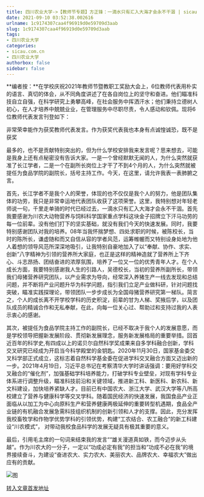 ```yaml
---
title: 四川农业大学->【教师节专题】方正锋：一滴水只有汇入大海才会永不干涸 | sicau.com.cn
date: 2021-09-10 03:52:38.002616
urlname: 1c9174307caa4f96919d0e59709d3aab
slug: 1c9174307caa4f96919d0e59709d3aab
tags: 
- 四川农业大学
categories:
- sicau.com.cn
- 四川农业大学
authorbox: false
sidebar: false
---
```

**编者按：**在学校庆祝2021年教师节暨教职工奖励大会上，6位教师代表用朴实的语言、真切的体会，从不同角度讲述了在各自岗位上的坚守和奋进。他们瞄准科技自立自强，在科学研究上勇攀高峰，在社会服务中挥洒汗水；他们秉持立德树人初心，在人才培养中兢兢业业，在管理服务中尽职尽责，令人感动和钦佩。现将6位教师代表发言刊登如下：

非常荣幸能作为获奖教师代表发言。作为获奖代表我也本身有点诚惶诚恐，既不是获奖
<!--more-->
最多的，也不是贡献特别突出的，但为什么学校安排我来发言呢？思来想去，可能是我身上还有点秘密没有告诉大家。一是一个曾经默默无闻的人，为什么突然就获准了长江学者，二是一个在副所长岗位上才干了不到4个月的人，为什么突然就被提任为食品学院的副院长，括号主持工作。今天，在这里，请允许我表一表肺腑之言。

首先，长江学者不是我个人的荣誉，体现的也不仅仅是我个人的努力，他是团队集体的功劳，我只是非常幸运地代表团队收获了这项荣誉。这里，我特别想对年轻老师说一句，千里走单骑的时代已经过去，一滴水只有汇入大海才会永不干涸。首先我要感谢为川农大动物营养与饲料科学国家重点学科这块金子招牌立下汗马功劳的每一位前辈。没有他们打下的坚实基础，就没有我们今天的快速发展。同时，我要特别感谢团队对我的培养。08年当我怀揣梦想、四处求职的时候，被陈校长，当时的陈所长，谦虚随和而又自信从容的学者风范，运筹帷幄而又特别设身处地为他人着想的领导风范所深深地吸引，让我特别自豪地加入了以“奉献、协作、求实、创新”八字精神为引领的营养所大家庭，也正是这样的精神造就了营养所上下齐心、斗志昂扬、团结奋进的浓厚氛围，培养了一位又一位的优秀青年人才。在个人成长方面，我要特别感谢我人生的引路人，吴德校长，当初的营养所副所长，带领我们母猪营养研究团队，以产业需求为导向，经常深入养猪生产一线去发现和总结问题，并不断将产业问题升华为科学问题，指引我们立足产业做科研，针对问题找突破，瞄准实践探理论，带领团队一步步成长为全国母猪营养研究第一梯队。简言之，个人的成长离不开学校学科的历史积淀，前辈的甘为人梯、奖掖后学，以及团队成员的精诚合作和无私奉献，在此，向每一位关心过、帮助过和支持过我的人表示衷心的感谢。

其次，被提任为食品学院主持工作的副院长，已经不取决于我个人的发展意愿，而是学校领导把握新发展阶段、贯彻新发展理念，服务新发展格局的重要举措。回首近百年的科学史,有四成以上的诺贝尔自然科学奖成果来自多学科融合创新，学科交叉研究已经成为开启当今科学殿堂的金钥匙。2020年11月30日，国家基金委交叉科学部正式成立，这标志着自然科学基金委在促进学科交叉融合方面又迈出新的一步。2021年4月19日，习近平总书记在考察清华大学时讲话强调：要用好学科交叉融合的“催化剂”，加强基础学科培养能力，打破学科专业壁垒，对现有学科专业体系进行调整升级，瞄准科技前沿和关键领域，推进新工科、新医科、新农科、新文科建设，加快培养紧缺人才。目前已有中国农大、浙江大学、武汉大学等八所高校建立了营养与健康科学等交叉学科。随着国民经济的快速发展，我国食品产业正面临从以加工为中心向原料生产和营养健康两极延伸的重要转型机遇期，食品全产业链的有机融合发展急需科技组织机制的创新引领和人才的支撑。因此，充分发挥我校畜牧学和作物学优势学科的引领优势，构建“工农结合、农工融合”的新工科建设“川农模式”， 对带动我校食品科学的发展无疑具有极其重要的意义。

最后，引用毛主席的一句词来结束我的发言““雄关漫道真如铁，而今迈步从头越”。作为川农大的一分子，一定以“功成必定有我”的担当和“功成不必在我”的境界接续奋斗，为建设“奋进农大、实力农大、美丽农大、品牌农大、幸福农大”做出应有的贡献。

![图](https://news.sicau.edu.cn/__local/3/D1/62/A2C3A83C3A1DD76B7C5523ECD6E_711BB2BE_C669.png)

[转入文章首发地址](https://news.sicau.edu.cn/info/1078/64173.htm)